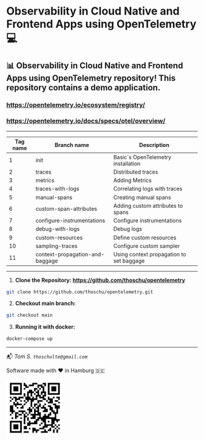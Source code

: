 # Observability in Cloud Native and Frontend Apps using OpenTelemetry 💻

## 📊 Observability in Cloud Native and Frontend Apps using OpenTelemetry repository! This repository contains a demo application.

### https://opentelemetry.io/ecosystem/registry/
### https://opentelemetry.io/docs/specs/otel/overview/

---

| Tag name | Branch name                     | Description                              |
| -------- | ------------------------------- |------------------------------------------|
|   1      | init                            | Basic´s OpenTelemetry installation       |
|   2      | traces                          | Distributed traces                       |
|   3      | metrics                         | Adding Metrics                           |
|   4      | traces-with-logs                | Correlating logs with traces             |
|   5      | manual-spans                    | Creating manual spans                    |
|   6      | custom-span-attributes          | Adding custom attributes to spans        |
|   7      | configure-instrumentations      | Configure instrumentations               |
|   8      | debug-with-logs                 | Debug logs                               |
|   9      | custom-resources                | Define custom resources                  |
|   10     | sampling-traces                 | Configure custom sampler                 |
|   11     | context-propagation-and-baggage | Using context propagation to set baggage |


---

1. **Clone the Repository: https://github.com/thoschu/opentelemetry** 

```bash
git clone https://github.com/thoschu/opentelemetry.git
```

2. **Checkout main branch:** 

```bash
git checkout main
```

3. **Running it with docker:** 

```bash
docker-compose up
```

---

📬
*Tom S.*
*```thoschulte@gmail.com```*

Software made with ❤️ in Hamburg 🇩🇪

![qr-code](./assets/thomas-schulte.de.png)
